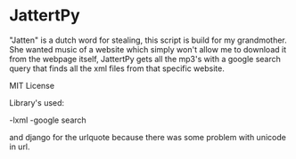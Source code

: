 JattertPy
=========

"Jatten" is a dutch word for stealing, this script is build for my grandmother. She wanted music of a website which simply won't allow me to download it from the webpage itself, JattertPy gets all the mp3's with a google search query that finds all the xml files from that specific website.

MIT License

Library's used:

-lxml
-google search

and django for the urlquote because there was some problem with unicode in url.
